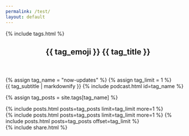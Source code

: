 ```yaml
---
permalink: /test/
layout: default
---
```


<article class="page">
{% include tags.html %}
<header><div class="header headerblack">
	<h1>{{ tag_emoji }}&nbsp;{{ tag_title }}</h1>
</div></header>
{% assign tag_name = "now-updates" %}
{% assign tag_limit = 1 %}
<div class="entry">
	{{ tag_subtitle | markdownify }}
	{% include podcast.html id=tag_name %}
</div>
</article>

{% assign tag_posts = site.tags[tag_name] %}

<article class="page"><div class="entry">
{% include posts.html posts=tag_posts limit=tag_limit more=1 %}
</div></article>

<article class="page"><div class="entry">
{% include posts.html posts=tag_posts limit=tag_limit more=1 %}
{% include posts.html posts=tag_posts offset=tag_limit %}</div>
<footer>
{% include share.html %}
</footer>
</article>